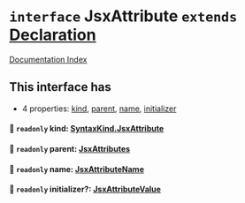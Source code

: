 # `interface` JsxAttribute `extends` [Declaration](../private.interface.Declaration/README.md)

[Documentation Index](../README.md)

## This interface has

- 4 properties:
[kind](#-readonly-kind-syntaxkindjsxattribute),
[parent](#-readonly-parent-jsxattributes),
[name](#-readonly-name-jsxattributename),
[initializer](#-readonly-initializer-jsxattributevalue)


#### 📄 `readonly` kind: [SyntaxKind.JsxAttribute](../private.enum.SyntaxKind/README.md#jsxattribute--291)



#### 📄 `readonly` parent: [JsxAttributes](../private.interface.JsxAttributes/README.md)



#### 📄 `readonly` name: [JsxAttributeName](../private.type.JsxAttributeName/README.md)



#### 📄 `readonly` initializer?: [JsxAttributeValue](../private.type.JsxAttributeValue/README.md)



